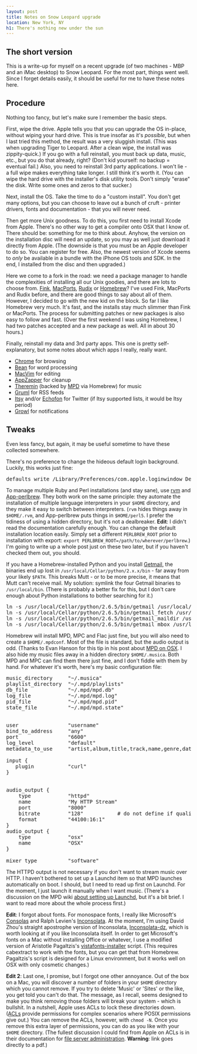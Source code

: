 ```yaml
---
layout: post
title: Notes on Snow Leopard upgrade
location: New York, NY
h1: There's nothing new under the sun
---
```


## The short version

This is a write-up for myself on a recent upgrade (of two machines - MBP and an iMac desktop) to Snow Leopard. For the most part, things went well. Since I forget details easily, it should be useful for me to have these notes here.

## Procedure

Nothing too fancy, but let's make sure I remember the basic steps.

First, wipe the drive. Apple tells you that you can upgrade the OS in-place, without wiping your hard drive. This is true insofar as it's *possible*, but when I last tried this method, the result was a very sluggish install. (This was when upgrading Tiger to Leopard. After a clean wipe, the install was zippity-quick.) If you go with a full reinstall, you must back up data, music, etc., but you do that already, right? (Don't kid yourself: no backup = eventual fail.) Also, you need to reinstall 3rd party applications. I won't lie - a full wipe makes everything take longer. I still think it's worth it. (You can wipe the hard drive with the installer's disk utility tools. Don't simply "erase" the disk. Write some ones and zeros to that sucker.)

Next, install the OS. Take the time to do a "custom install". You don't get many options, but you can choose to leave out a bunch of cruft - printer drivers, fonts and documentation - that you will never need.

Then get more Unix goodness. To do this, you first need to install Xcode from Apple. There's no other way to get a compiler onto OSX that I know of. There should be: something for me to think about. Anyhow, the version on the installation disc will need an update, so you may as well just download it directly from Apple. (The downside is that you must be an Apple developer to do so. You can register for free. Also, the newest version of Xcode seems to _only_ be available in a bundle with the iPhone OS tools and SDK. In the end, I installed from the disc and then upgraded.)

Here we come to a fork in the road: we need a package manager to handle the complexities of installing all our Unix goodies, and there are lots to choose from. [Fink][fink], [MacPorts][macports], [Rudix][rudix] or [Homebrew][homebrew]? I've used Fink, MacPorts and Rudix before, and there are good things to say about all of them. However, I decided to go with the new kid on the block. So far I like Homebrew very much. It's fast, and the installs stay much slimmer than Fink or MacPorts. The process for submitting patches or new packages is also easy to follow and fast. (Over the first weekend I was using Homebrew, I had two patches accepted and a new package as well. All in about 30 hours.)

Finally, reinstall my data and 3rd party apps. This one is pretty self-explanatory, but some notes about which apps I really, really want.

+ [Chrome][chrome] for browsing
+ [Bean][bean] for word processing
+ [MacVim][macvim] for editing
+ [AppZapper][appzapper] for cleanup
+ [Theremin][theremin] (backed by [MPD][mpd] via Homebrew) for music
+ [Gruml][gruml] for RSS feeds
+ [Itsy][itsy] and/or [Echofon][echofon] for Twitter (if Itsy supported lists, it would be Itsy period)
+ [Growl][growl] for notifications

## Tweaks

Even less fancy, but again, it may be useful sometime to have these collected somewhere.

There's no preference to change the hideous default login background. Luckily, this works just fine:

<pre class="textmate-source"><span class="source source_shell">defaults write /Library/Preferences/com.apple.loginwindow DesktopPicture /path/to/picture.png</span></pre>

To manage multiple Ruby and Perl installations (and stay sane), use [rvm][rvm] and [App-perlbrew][perlbrew]. They both work on the same principle: they automate the installation of multiple language interpreters in your `$HOME` directory, and they make it easy to switch between interpreters. (`rvm` hides things away in `$HOME/.rvm`, and App-perlbrew puts things in `$HOME/perl5`. I prefer the tidiness of using a hidden directory, but it's not a dealbreaker. __Edit__: I didn't read the documentation carefully enough. You can change the default installation location easily. Simply set a different `PERLBREW_ROOT` prior to installation with export: `export PERLBREW_ROOT=/path/to/wherever/perlbrew`.) I'm going to write up a whole post just on these two later, but if you haven't checked them out, you should.

If you have a Homebrew-installed Python and you install [Getmail][getmail], the binaries end up lost in `/usr/local/Cellar/python/2.x.x/bin` - far away from your likely `$PATH`. This breaks Mutt - or to be more precise, it means that Mutt can't receive mail. My solution: symlink the four Getmail binaries to `/usr/local/bin`. (There is probably a better fix for this, but I don't care enough about Python installations to bother searching for it.)

<pre class="textmate-source"><span class="source source_shell">ln -s /usr/local/Cellar/python/2.6.5/bin/getmail /usr/local/bin/getmail
ln -s /usr/local/Cellar/python/2.6.5/bin/getmail_fetch /usr/local/bin/getmail_fetch
ln -s /usr/local/Cellar/python/2.6.5/bin/getmail_maildir /usr/local/bin/getmail_maildir
ln -s /usr/local/Cellar/python/2.6.5/bin/getmail_mbox /usr/local/bin/getmail_mbox</span></pre>

Homebrew will install MPD, MPC and Flac just fine, but you will also need to create a `$HOME/.mpdconf`. Most of the file is standard, but the audio output is odd. (Thanks to Evan Hanson for this tip in his post about [MPD on OSX](http://evanhanson.com/2010/03/22/mpd-on-os-x/). I also hide my music files away in a hidden directory `$HOME/.musica`. Both MPD and MPC can find them there just fine, and I don't fiddle with them by hand. For whatever it's worth, here's my basic configuration file:

<pre class="textmate-source"><span class="source source_shell">music_directory     <span class="string string_quoted string_quoted_double string_quoted_double_shell"><span class="punctuation punctuation_definition punctuation_definition_string punctuation_definition_string_begin punctuation_definition_string_begin_shell">"</span>~/.musica<span class="punctuation punctuation_definition punctuation_definition_string punctuation_definition_string_end punctuation_definition_string_end_shell">"</span></span>
playlist_directory  <span class="string string_quoted string_quoted_double string_quoted_double_shell"><span class="punctuation punctuation_definition punctuation_definition_string punctuation_definition_string_begin punctuation_definition_string_begin_shell">"</span>~/.mpd/playlists<span class="punctuation punctuation_definition punctuation_definition_string punctuation_definition_string_end punctuation_definition_string_end_shell">"</span></span>
db_file             <span class="string string_quoted string_quoted_double string_quoted_double_shell"><span class="punctuation punctuation_definition punctuation_definition_string punctuation_definition_string_begin punctuation_definition_string_begin_shell">"</span>~/.mpd/mpd.db<span class="punctuation punctuation_definition punctuation_definition_string punctuation_definition_string_end punctuation_definition_string_end_shell">"</span></span>
log_file            <span class="string string_quoted string_quoted_double string_quoted_double_shell"><span class="punctuation punctuation_definition punctuation_definition_string punctuation_definition_string_begin punctuation_definition_string_begin_shell">"</span>~/.mpd/mpd.log<span class="punctuation punctuation_definition punctuation_definition_string punctuation_definition_string_end punctuation_definition_string_end_shell">"</span></span>
pid_file            <span class="string string_quoted string_quoted_double string_quoted_double_shell"><span class="punctuation punctuation_definition punctuation_definition_string punctuation_definition_string_begin punctuation_definition_string_begin_shell">"</span>~/.mpd/mpd.pid<span class="punctuation punctuation_definition punctuation_definition_string punctuation_definition_string_end punctuation_definition_string_end_shell">"</span></span>
state_file          <span class="string string_quoted string_quoted_double string_quoted_double_shell"><span class="punctuation punctuation_definition punctuation_definition_string punctuation_definition_string_begin punctuation_definition_string_begin_shell">"</span>~/.mpd/mpd.state<span class="punctuation punctuation_definition punctuation_definition_string punctuation_definition_string_end punctuation_definition_string_end_shell">"</span></span>


user                <span class="string string_quoted string_quoted_double string_quoted_double_shell"><span class="punctuation punctuation_definition punctuation_definition_string punctuation_definition_string_begin punctuation_definition_string_begin_shell">"</span>username<span class="punctuation punctuation_definition punctuation_definition_string punctuation_definition_string_end punctuation_definition_string_end_shell">"</span></span>
bind_to_address     <span class="string string_quoted string_quoted_double string_quoted_double_shell"><span class="punctuation punctuation_definition punctuation_definition_string punctuation_definition_string_begin punctuation_definition_string_begin_shell">"</span>any<span class="punctuation punctuation_definition punctuation_definition_string punctuation_definition_string_end punctuation_definition_string_end_shell">"</span></span>
port                <span class="string string_quoted string_quoted_double string_quoted_double_shell"><span class="punctuation punctuation_definition punctuation_definition_string punctuation_definition_string_begin punctuation_definition_string_begin_shell">"</span>6600<span class="punctuation punctuation_definition punctuation_definition_string punctuation_definition_string_end punctuation_definition_string_end_shell">"</span></span>
log_level           <span class="string string_quoted string_quoted_double string_quoted_double_shell"><span class="punctuation punctuation_definition punctuation_definition_string punctuation_definition_string_begin punctuation_definition_string_begin_shell">"</span>default<span class="punctuation punctuation_definition punctuation_definition_string punctuation_definition_string_end punctuation_definition_string_end_shell">"</span></span>
metadata_to_use     <span class="string string_quoted string_quoted_double string_quoted_double_shell"><span class="punctuation punctuation_definition punctuation_definition_string punctuation_definition_string_begin punctuation_definition_string_begin_shell">"</span>artist,album,title,track,name,genre,date,composer,performer,disc<span class="punctuation punctuation_definition punctuation_definition_string punctuation_definition_string_end punctuation_definition_string_end_shell">"</span></span>

input <span class="meta meta_scope meta_scope_group meta_scope_group_shell"><span class="punctuation punctuation_definition punctuation_definition_group punctuation_definition_group_shell">{</span>
   plugin           <span class="string string_quoted string_quoted_double string_quoted_double_shell"><span class="punctuation punctuation_definition punctuation_definition_string punctuation_definition_string_begin punctuation_definition_string_begin_shell">"</span>curl<span class="punctuation punctuation_definition punctuation_definition_string punctuation_definition_string_end punctuation_definition_string_end_shell">"</span></span>
<span class="punctuation punctuation_definition punctuation_definition_group punctuation_definition_group_shell">}</span></span>


audio_output <span class="meta meta_scope meta_scope_group meta_scope_group_shell"><span class="punctuation punctuation_definition punctuation_definition_group punctuation_definition_group_shell">{</span>
    <span class="punctuation punctuation_definition punctuation_definition_group punctuation_definition_group_shell">type</span>            <span class="string string_quoted string_quoted_double string_quoted_double_shell"><span class="punctuation punctuation_definition punctuation_definition_string punctuation_definition_string_begin punctuation_definition_string_begin_shell">"</span>httpd<span class="punctuation punctuation_definition punctuation_definition_string punctuation_definition_string_end punctuation_definition_string_end_shell">"</span></span>
    name            <span class="string string_quoted string_quoted_double string_quoted_double_shell"><span class="punctuation punctuation_definition punctuation_definition_string punctuation_definition_string_begin punctuation_definition_string_begin_shell">"</span>My HTTP Stream<span class="punctuation punctuation_definition punctuation_definition_string punctuation_definition_string_end punctuation_definition_string_end_shell">"</span></span>
    port            <span class="string string_quoted string_quoted_double string_quoted_double_shell"><span class="punctuation punctuation_definition punctuation_definition_string punctuation_definition_string_begin punctuation_definition_string_begin_shell">"</span>8000<span class="punctuation punctuation_definition punctuation_definition_string punctuation_definition_string_end punctuation_definition_string_end_shell">"</span></span>
    bitrate         <span class="string string_quoted string_quoted_double string_quoted_double_shell"><span class="punctuation punctuation_definition punctuation_definition_string punctuation_definition_string_begin punctuation_definition_string_begin_shell">"</span>128<span class="punctuation punctuation_definition punctuation_definition_string punctuation_definition_string_end punctuation_definition_string_end_shell">"</span></span>           <span class="comment comment_line comment_line_number-sign comment_line_number-sign_shell"><span class="punctuation punctuation_definition punctuation_definition_comment punctuation_definition_comment_shell">#</span> do not define if quality is defined
</span>    format          <span class="string string_quoted string_quoted_double string_quoted_double_shell"><span class="punctuation punctuation_definition punctuation_definition_string punctuation_definition_string_begin punctuation_definition_string_begin_shell">"</span>44100:16:1<span class="punctuation punctuation_definition punctuation_definition_string punctuation_definition_string_end punctuation_definition_string_end_shell">"</span></span>
<span class="punctuation punctuation_definition punctuation_definition_group punctuation_definition_group_shell">}</span></span>
audio_output <span class="meta meta_scope meta_scope_group meta_scope_group_shell"><span class="punctuation punctuation_definition punctuation_definition_group punctuation_definition_group_shell">{</span>
    <span class="punctuation punctuation_definition puctuation_definition_group punctuation_definition_group_shell">type</span>            <span class="string string_quoted string_quoted_double string_quoted_double_shell"><span class="punctuation punctuation_definition punctuation_definition_string punctuation_definition_string_begin punctuation_definition_string_begin_shell">"</span>osx<span class="punctuation punctuation_definition punctuation_definition_string punctuation_definition_string_end punctuation_definition_string_end_shell">"</span></span>
    name            <span class="string string_quoted string_quoted_double string_quoted_double_shell"><span class="punctuation punctuation_definition punctuation_definition_string punctuation_definition_string_begin punctuation_definition_string_begin_shell">"</span>OSX<span class="punctuation punctuation_definition punctuation_definition_string punctuation_definition_string_end punctuation_definition_string_end_shell">"</span></span>
<span class="punctuation punctuation_definition punctuation_definition_group punctuation_definition_group_shell">}</span></span>

mixer_type          <span class="string string_quoted string_quoted_double string_quoted_double_shell"><span class="punctuation punctuation_definition punctuation_definition_string punctuation_definition_string_begin punctuation_definition_string_begin_shell">"</span>software<span class="punctuation punctuation_definition punctuation_definition_string punctuation_definition_string_end punctuation_definition_string_end_shell">"</span></span></span></pre>

The HTTPD output is not necessary if you don't want to stream music over HTTP. I haven't bothered to set up a Launchd item so that MPD launches automatically on boot. I should, but I need to read up first on Launchd. For the moment, I just launch it manually when I want music. (There's a discussion on the MPD wiki [about setting up Launchd][launchd], but it's a bit brief. I want to read more about the whole process first.) 

__Edit__: I forgot about fonts. For monospace fonts, I really like Microsoft's [Consolas][consolas] and Ralph Levien's [Inconsolata][inconsolata]. At the moment, I'm using David Zhou's straight apostrophe version of Inconsolata, [Inconsolata-dz][inconsolata-dz], which is worth looking at if you like Inconsolata itself. In order to get Microsoft's fonts on a Mac without installing Office or whatever, I use a modified version of Aristotle Pagaltzis's [vistafonts-installer][vistafonts] script. (This requires cabextract to work with the fonts, but you can get that from Homebrew. Pagaltzis's script is designed for a Linux environment, but it works well on OSX with only cosmetic changes.)

__Edit 2__: Last one, I promise, but I forgot one other annoyance. Out of the box on a Mac, you will discover a number of folders in your `$HOME` directory which you cannot remove. If you try to delete 'Music' or 'Sites' or the like, you get told you can't do that. The message, as I recall, seems designed to make you think removing those folders will break your system - which is bullshit. In a nutshell, Apple uses ACLs to lock these directories down. ([ACLs][aclw] provide permissions for complex scenarios where POSIX permissions give out.) You can remove the ACLs, however, with `chmod -N`. Once you remove this extra layer of permissions, you can do as you like with your `$HOME` directory. (The fullest discussion I could find from Apple on ACLs is in their documentation for [file server administration][acls]. **Warning**: link goes directly to a pdf.)

[fink]: http://www.finkproject.org/
[macports]: http://www.macports.org/
[rudix]: http://rudix.org/
[homebrew]: http://wiki.github.com/mxcl/homebrew/
[rvm]: http://rvm.beginrescueend.com/
[perlbrew]: http://gugod.org/2010/03/perlbrew-home-perl-installation-made-easy.html
[chrome]: http://www.google.com/chrome?platform=mac
[bean]: http://www.bean-osx.com/Bean.html
[macvim]: http://code.google.com/p/macvim/
[appzapper]: http://appzapper.com/
[theremin]: http://theremin.sigterm.eu/
[mpd]: http://mpd.wikia.com/wiki/Music_Player_Daemon_Wiki
[gruml]: http://www.grumlapp.com/
[itsy]: http://mowglii.com/itsy/
[echofon]: http://www.echofon.com/
[growl]: http://growl.info/
[getmail]: http://pyropus.ca/software/getmail/
[launchd]: http://mpd.wikia.com/wiki/MPD_on_OSX#LaunchD
[consolas]: http://www.microsoft.com/typography/ClearTypeFonts.mspx
[inconsolata]: http://www.levien.com/type/myfonts/inconsolata.html
[inconsolata-dz]: http://nodnod.net/2009/feb/12/adding-straight-single-and-double-quotes-inconsola/
[vistafonts]: http://plasmasturm.org/code/vistafonts-installer/vistafonts-installer
[aclw]: http://en.wikipedia.org/wiki/Access_control_list
[acls]: http://manuals.info.apple.com/en_US/FileServerAdmin_v10.6.pdf
